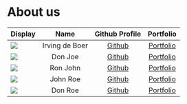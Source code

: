 # About us

Display |      Name      | Github Profile | Portfolio 
--------|:--------------:|:--------------:|:---------:
![](https://via.placeholder.com/100.png?text=Photo) | Irving de Boer | [Github](https://github.com/) | [Portfolio](docs/team/johndoe.md)
![](https://via.placeholder.com/100.png?text=Photo) |    Don Joe     | [Github](https://github.com/) | [Portfolio](docs/team/johndoe.md)
![](https://via.placeholder.com/100.png?text=Photo) |    Ron John    | [Github](https://github.com/) | [Portfolio](docs/team/johndoe.md)
![](https://via.placeholder.com/100.png?text=Photo) |    John Roe    | [Github](https://github.com/) | [Portfolio](docs/team/johndoe.md)
![](https://via.placeholder.com/100.png?text=Photo) |    Don Roe     | [Github](https://github.com/) | [Portfolio](docs/team/johndoe.md)
